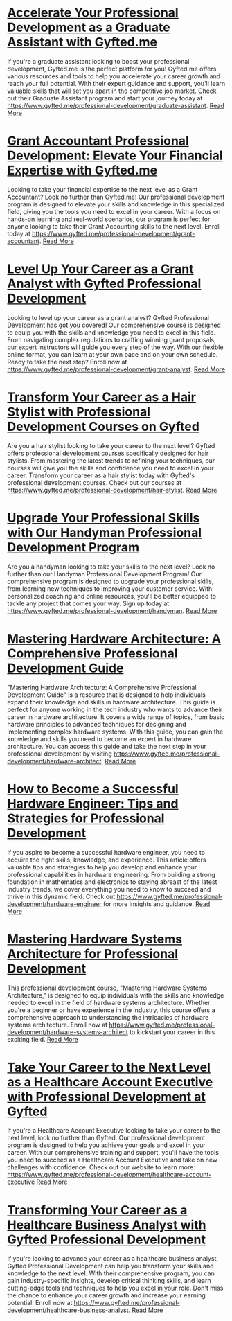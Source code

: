 # [Accelerate Your Professional Development as a Graduate Assistant with Gyfted.me](https://www.gyfted.me/professional-development/graduate-assistant)

If you're a graduate assistant looking to boost your professional development, Gyfted.me is the perfect platform for you! Gyfted.me offers various resources and tools to help you accelerate your career growth and reach your full potential. With their expert guidance and support, you'll learn valuable skills that will set you apart in the competitive job market. Check out their Graduate Assistant program and start your journey today at https://www.gyfted.me/professional-development/graduate-assistant. [Read More](https://www.gyfted.me/professional-development/graduate-assistant)

# [Grant Accountant Professional Development: Elevate Your Financial Expertise with Gyfted.me](https://www.gyfted.me/professional-development/grant-accountant)

Looking to take your financial expertise to the next level as a Grant Accountant? Look no further than Gyfted.me! Our professional development program is designed to elevate your skills and knowledge in this specialized field, giving you the tools you need to excel in your career. With a focus on hands-on learning and real-world scenarios, our program is perfect for anyone looking to take their Grant Accounting skills to the next level. Enroll today at https://www.gyfted.me/professional-development/grant-accountant. [Read More](https://www.gyfted.me/professional-development/grant-accountant)

# [Level Up Your Career as a Grant Analyst with Gyfted Professional Development](https://www.gyfted.me/professional-development/grant-analyst)

Looking to level up your career as a grant analyst? Gyfted Professional Development has got you covered! Our comprehensive course is designed to equip you with the skills and knowledge you need to excel in this field. From navigating complex regulations to crafting winning grant proposals, our expert instructors will guide you every step of the way. With our flexible online format, you can learn at your own pace and on your own schedule. Ready to take the next step? Enroll now at https://www.gyfted.me/professional-development/grant-analyst. [Read More](https://www.gyfted.me/professional-development/grant-analyst)

# [Transform Your Career as a Hair Stylist with Professional Development Courses on Gyfted](https://www.gyfted.me/professional-development/hair-stylist)

Are you a hair stylist looking to take your career to the next level? Gyfted offers professional development courses specifically designed for hair stylists. From mastering the latest trends to refining your techniques, our courses will give you the skills and confidence you need to excel in your career. Transform your career as a hair stylist today with Gyfted's professional development courses. Check out our courses at https://www.gyfted.me/professional-development/hair-stylist. [Read More](https://www.gyfted.me/professional-development/hair-stylist)

# [Upgrade Your Professional Skills with Our Handyman Professional Development Program](https://www.gyfted.me/professional-development/handyman)

Are you a handyman looking to take your skills to the next level? Look no further than our Handyman Professional Development Program! Our comprehensive program is designed to upgrade your professional skills, from learning new techniques to improving your customer service. With personalized coaching and online resources, you'll be better equipped to tackle any project that comes your way. Sign up today at https://www.gyfted.me/professional-development/handyman. [Read More](https://www.gyfted.me/professional-development/handyman)

# [Mastering Hardware Architecture: A Comprehensive Professional Development Guide](https://www.gyfted.me/professional-development/hardware-architect)

"Mastering Hardware Architecture: A Comprehensive Professional Development Guide" is a resource that is designed to help individuals expand their knowledge and skills in hardware architecture. This guide is perfect for anyone working in the tech industry who wants to advance their career in hardware architecture. It covers a wide range of topics, from basic hardware principles to advanced techniques for designing and implementing complex hardware systems. With this guide, you can gain the knowledge and skills you need to become an expert in hardware architecture. You can access this guide and take the next step in your professional development by visiting https://www.gyfted.me/professional-development/hardware-architect. [Read More](https://www.gyfted.me/professional-development/hardware-architect)

# [How to Become a Successful Hardware Engineer: Tips and Strategies for Professional Development](https://www.gyfted.me/professional-development/hardware-engineer)

If you aspire to become a successful hardware engineer, you need to acquire the right skills, knowledge, and experience. This article offers valuable tips and strategies to help you develop and enhance your professional capabilities in hardware engineering. From building a strong foundation in mathematics and electronics to staying abreast of the latest industry trends, we cover everything you need to know to succeed and thrive in this dynamic field. Check out https://www.gyfted.me/professional-development/hardware-engineer for more insights and guidance. [Read More](https://www.gyfted.me/professional-development/hardware-engineer)

# [Mastering Hardware Systems Architecture for Professional Development](https://www.gyfted.me/professional-development/hardware-systems-architect)

This professional development course, "Mastering Hardware Systems Architecture," is designed to equip individuals with the skills and knowledge needed to excel in the field of hardware systems architecture. Whether you're a beginner or have experience in the industry, this course offers a comprehensive approach to understanding the intricacies of hardware systems architecture. Enroll now at https://www.gyfted.me/professional-development/hardware-systems-architect to kickstart your career in this exciting field. [Read More](https://www.gyfted.me/professional-development/hardware-systems-architect)

# [Take Your Career to the Next Level as a Healthcare Account Executive with Professional Development at Gyfted](https://www.gyfted.me/professional-development/healthcare-account-executive)

If you're a Healthcare Account Executive looking to take your career to the next level, look no further than Gyfted. Our professional development program is designed to help you achieve your goals and excel in your career. With our comprehensive training and support, you'll have the tools you need to succeed as a Healthcare Account Executive and take on new challenges with confidence. Check out our website to learn more: https://www.gyfted.me/professional-development/healthcare-account-executive [Read More](https://www.gyfted.me/professional-development/healthcare-account-executive)

# [Transforming Your Career as a Healthcare Business Analyst with Gyfted Professional Development](https://www.gyfted.me/professional-development/healthcare-business-analyst)

If you're looking to advance your career as a healthcare business analyst, Gyfted Professional Development can help you transform your skills and knowledge to the next level. With their comprehensive program, you can gain industry-specific insights, develop critical thinking skills, and learn cutting-edge tools and techniques to help you excel in your role. Don't miss the chance to enhance your career growth and increase your earning potential. Enroll now at https://www.gyfted.me/professional-development/healthcare-business-analyst. [Read More](https://www.gyfted.me/professional-development/healthcare-business-analyst)

